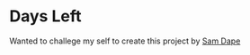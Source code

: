 # Days Left

Wanted to challege my self to create this project by [Sam Dape](https://x.com/samdape/status/1878503516970336755)